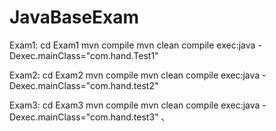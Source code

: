 # JavaBaseExam
Exam1: cd Exam1 mvn compile mvn clean compile exec:java -Dexec.mainClass="com.hand.Test1"

Exam2: cd Exam2 mvn compile mvn clean compile exec:java -Dexec.mainClass="com.hand.test2"

Exam3: cd Exam3 mvn compile mvn clean compile exec:java -Dexec.mainClass="com.hand.test3" 、
